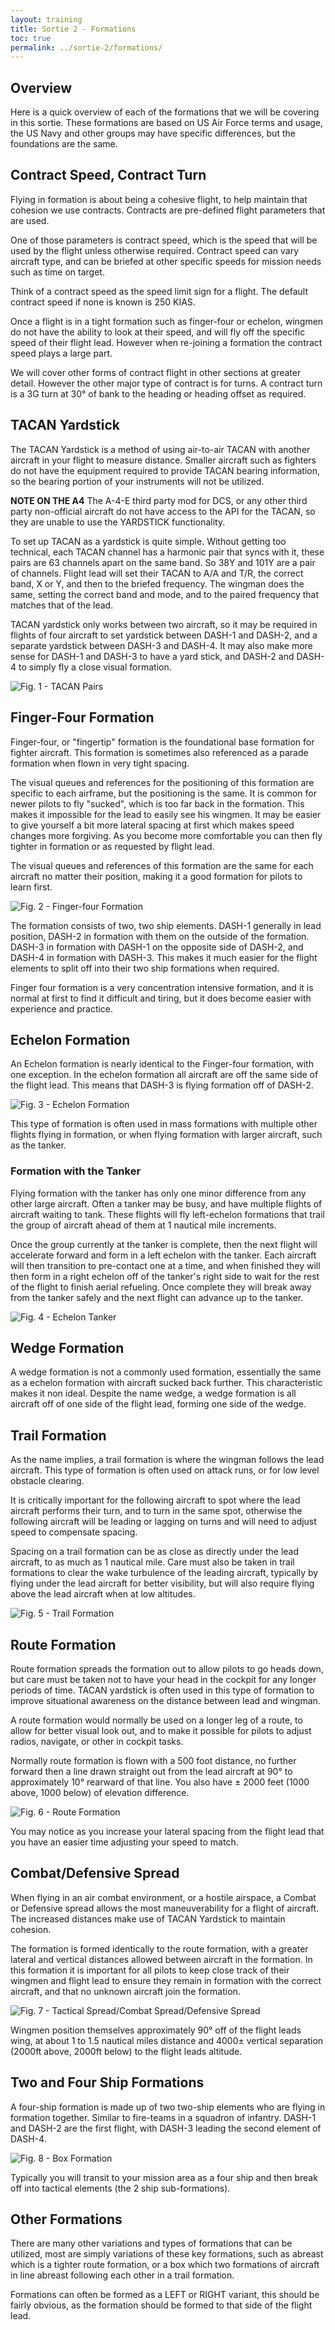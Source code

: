 ```yaml
---
layout: training
title: Sortie 2 - Formations
toc: true
permalink: ../sortie-2/formations/
---
```


## Overview
Here is a quick overview of each of the formations that we will be covering in this sortie. These formations are based on US Air Force terms and usage, the US Navy and other groups may have specific differences, but the foundations are the same.

## Contract Speed, Contract Turn
Flying in formation is about being a cohesive flight, to help maintain that cohesion we use contracts. Contracts are pre-defined flight parameters that are used.

One of those parameters is contract speed, which is the speed that will be used by the flight unless otherwise required. Contract speed can vary aircraft type, and can be briefed at other specific speeds for mission needs such as time on target.

Think of a contract speed as the speed limit sign for a flight. The default contract speed if none is known is 250 KIAS.

Once a flight is in a tight formation such as finger-four or echelon, wingmen do not have the ability to look at their speed, and will fly off the specific speed of their flight lead. However when re-joining a formation the contract speed plays a large part.

We will cover other forms of contract flight in other sections at greater detail. However the other major type of contract is for turns. A contract turn is a 3G turn at 30° of bank to the heading or heading offset as required.

## TACAN Yardstick
The TACAN Yardstick is a method of using air-to-air TACAN with another aircraft in your flight to measure distance. Smaller aircraft such as fighters do not have the equipment required to provide TACAN bearing information, so the bearing portion of your instruments will not be utilized.

**NOTE ON THE A4** The A-4-E third party mod for DCS, or any other third party non-official aircraft do not have access to the API for the TACAN, so they are unable to use the YARDSTICK functionality.

To set up TACAN as a yardstick is quite simple. Without getting too technical, each TACAN channel has a harmonic pair that syncs with it, these pairs are 63 channels apart on the same band. So 38Y and 101Y are a pair of channels. Flight lead will set their TACAN to A/A and T/R, the correct band, X or Y, and then to the briefed frequency. The wingman does the same, setting the correct band and mode, and to the paired frequency that matches that of the lead.

TACAN yardstick only works between two aircraft, so it may be required in flights of four aircraft to set yardstick between DASH-1 and DASH-2, and a separate yardstick between DASH-3 and DASH-4. It may also make more sense for DASH-1 and DASH-3 to have a yard stick, and DASH-2 and DASH-4 to simply fly a close visual formation.

![Fig. 1 - TACAN Pairs](fig1-tacan-pairs.jpg)

## Finger-Four Formation
Finger-four, or "fingertip" formation is the foundational base formation for fighter aircraft. This formation is sometimes also referenced as a parade formation when flown in very tight spacing.

The visual queues and references for the positioning of this formation are specific to each airframe, but the positioning is the same. It is common for newer pilots to fly "sucked", which is too far back in the formation. This makes it impossible for the lead to easily see his wingmen. It may be easier to give yourself a bit more lateral spacing at first which makes speed changes more forgiving. As you become more comfortable you can then fly tighter in formation or as requested by flight lead.

The visual queues and references of this formation are the same for each aircraft no matter their position, making it a good formation for pilots to learn first.

![Fig. 2 - Finger-four Formation](fig2-finger-four.jpg)

The formation consists of two, two ship elements. DASH-1 generally in lead position, DASH-2 in formation with them on the outside of the formation. DASH-3 in formation with DASH-1 on the opposite side of DASH-2, and DASH-4 in formation with DASH-3. This makes it much easier for the flight elements to split off into their two ship formations when required.

Finger four formation is a very concentration intensive formation, and it is normal at first to find it difficult and tiring, but it does become easier with experience and practice.

## Echelon Formation
An Echelon formation is nearly identical to the Finger-four formation, with one exception. In the echelon formation all aircraft are off the same side of the flight lead. This means that DASH-3 is flying formation off of DASH-2.

![Fig. 3 - Echelon Formation](fig3-echelon.jpg)

This type of formation is often used in mass formations with multiple other flights flying in formation, or when flying formation with larger aircraft, such as the tanker.


### Formation with the Tanker
Flying formation with the tanker has only one minor difference from any other large aircraft. Often a tanker may be busy, and have multiple flights of aircraft waiting to tank. These flights will fly left-echelon formations that trail the group of aircraft ahead of them at 1 nautical mile increments. 

Once the group currently at the tanker is complete, then the next flight will accelerate forward and form in a left echelon with the tanker. Each aircraft will then transition to pre-contact one at a time, and when finished they will then form in a right echelon off of the tanker's right side to wait for the rest of the flight to finish aerial refueling. Once complete they will break away from the tanker safely and the next flight can advance up to the tanker.

![Fig. 4 - Echelon Tanker](fig4-tanker-echelon.jpg)

## Wedge Formation
A wedge formation is not a commonly used formation, essentially the same as a echelon formation with aircraft sucked back further. This characteristic makes it non ideal. Despite the name wedge, a wedge formation is all aircraft off of one side of the flight lead, forming one side of the wedge.

## Trail Formation
As the name implies, a trail formation is where the wingman follows the lead aircraft. This type of formation is often used on attack runs, or for low level obstacle clearing.

It is critically important for the following aircraft to spot where the lead aircraft performs their turn, and to turn in the same spot, otherwise the following aircraft will be leading or lagging on turns and will need to adjust speed to compensate spacing.

Spacing on a trail formation can be as close as directly under the lead aircraft, to as much as 1 nautical mile. Care must also be taken in trail formations to clear the wake turbulence of the leading aircraft, typically by flying under the lead aircraft for better visibility, but will also require flying above the lead aircraft when at low altitudes.

![Fig. 5 - Trail Formation](fig5-trail.jpg)

## Route Formation
Route formation spreads the formation out to allow pilots to go heads down, but care must be taken not to have your head in the cockpit for any longer periods of time. TACAN yardstick is often used in this type of formation to improve situational awareness on the distance between lead and wingman.

A route formation would normally be used on a longer leg of a route, to allow for better visual look out, and to make it possible for pilots to adjust radios, navigate, or other in cockpit tasks.

Normally route formation is flown with a 500 foot distance, no further forward then a line drawn straight out from the lead aircraft at 90° to approximately 10° rearward of that line. You also have ± 2000 feet (1000 above, 1000 below) of elevation difference.

![Fig. 6 - Route Formation](fig6-route.jpg)

You may notice as you increase your lateral spacing from the flight lead that you have an easier time adjusting your speed to match.

## Combat/Defensive Spread
When flying in an air combat environment, or a hostile airspace, a Combat or Defensive spread allows the most maneuverability for a flight of aircraft. The increased distances make use of TACAN Yardstick to maintain cohesion.

The formation is formed identically to the route formation, with a greater lateral and vertical distances allowed between aircraft in the formation. In this formation it is important for all pilots to keep close track of their wingmen and flight lead to ensure they remain in formation with the correct aircraft, and that no unknown aircraft join the formation.

![Fig. 7 - Tactical Spread/Combat Spread/Defensive Spread](fig7-spread.jpg)

Wingmen position themselves approximately 90° off of the flight leads wing, at about 1 to 1.5 nautical miles distance and 4000± vertical separation (2000ft above, 2000ft below) to the flight leads altitude.

## Two and Four Ship Formations
A four-ship formation is made up of two two-ship elements who are flying in formation together. Similar to fire-teams in a squadron of infantry. DASH-1 and DASH-2 are the first flight, with DASH-3 leading the second element of DASH-4.

![Fig. 8 - Box Formation](fig8-box.jpg)

Typically you will transit to your mission area as a four ship and then break off into tactical elements (the 2 ship sub-formations). 

## Other Formations
There are many other variations and types of formations that can be utilized, most are simply variations of these key formations, such as abreast which is a tighter route formation, or a box which two formations of aircraft in line abreast following each other in a trail formation.

Formations can often be formed as a LEFT or RIGHT variant, this should be fairly obvious, as the formation should be formed to that side of the flight lead.
